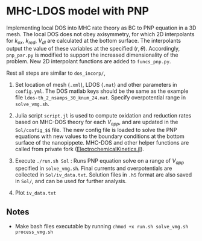 # MHC-LDOS model with PNP

Implementing local DOS into MHC rate theory as BC to PNP equation in a 3D mesh. The local DOS does not obey axisymmetry, for which 2D interpolants for $`k_{ox}`$, $`k_{red}`$, $`V_{dl}`$ are calculated at the bottom surface. The interpolants output the value of these variables at the specified $`(r, \theta)`$. Accordingly, `pnp_par.py` is modified to support the increased dimensionality of the problem. New 2D interpolant functions are added to `funcs_pnp.py`.

Rest all steps are similar to `dos_incorp/`,

1. Set location of mesh (`.xml`), LDOS (`.mat`) and other parameters in `config.yml`. The DOS matlab keys should be the same as the example file `ldos-th_2_nsamps_30_knum_24.mat`. Specify overpotential range in `solve_vmg.sh`.

2. Julia script `script.jl` is used to compute oxidation and reduction rates based on MHC-DOS theory for each $`V_{app}`$, and are updated in the `Sol/config_$$` file. The new config file is loaded to solve the PNP equations with new values to the boundary conditions at the bottom surface of the nanopippete. MHC-DOS and other helper functions are called from private fork ([ElectrochemicalKinetics.jl](https://github.com/mbabar09/ElectrochemicalKinetics/)). 

3. Execute `./run.sh Sol` : Runs PNP equation solve on a range of $`V_{app}`$ specified in `solve_vmg.sh`. Final currents and overpotentials are collected in `Sol/iv_data.txt`. Solution files in `.h5` format are also saved in `Sol/`, and can be used for further analysis.

4. Plot `iv_data.txt`

## Notes

* Make bash files executable by running `chmod +x run.sh solve_vmg.sh process_vmg.sh`